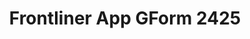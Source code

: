 ---
title: Frontliner App GForm 2425
redirect_to: https://docs.google.com/forms/d/e/1FAIpQLSd1Nf_DAmV3NgNwLV7y3ER4YIGBlCs3msdc53PzFvphxo1UUQ/viewform?usp=sf_linkk
redirect_from: 
  - /FrontlinerApps
  - /frontlinerapps
---